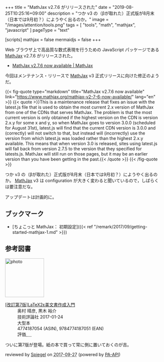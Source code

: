 +++
title = "MathJax v2.7.6 がリリースされた"
date =  "2019-08-25T10:25:16+09:00"
description = "つか v3 の（βが取れた）正式版が8月末（日本では9月初？）にようやく出るのか。"
image = "/images/attention/tools.png"
tags = [ "tools", "math", "mathjax", "javascript" ]
pageType = "text"

[scripts]
  mathjax = false
  mermaidjs = false
+++

Web ブラウザ上で高品質な数式表現を行うための JavaScript パッケージである [MathJax] v2.7.6 がリリースされた。

- [MathJax v2.7.6 now available | MathJax](https://www.mathjax.org/mathjax-v2-7-6-now-available/)

今回はメンテナンス・リリースで [MathJax] v3 正式リリースに向けた修正のようだ。

{{< fig-quote type="markdown" title="MathJax v2.7.6 now available" link="https://www.mathjax.org/mathjax-v2-7-6-now-available/" lang="en" >}}
{{< quote >}}This is a maintenance release that fixes an issue with the latest.js file that is used to obtain the most current 2.x version of MathJax from one of the CDNs that serves MathJax. The problem is that the most current version is only obtained if the highest version on the CDN is version 2.x.y for some x and y, so when MathJax goes to version 3.0.0 (scheduled for August 31st), latest.js will find that the current CDN version is 3.0.0 and (correctly) will not switch to that, but instead will (incorrectly) use the version from which latest.js was loaded rather than the highest 2.x.y available. This means that when version 3.0 is released, sites using latest.js will fall back from version 2.7.5 to the version that they specified for latests.js. MathJax will still run on those pages, but it may be an earlier version than you have been getting in the past.{{< /quote >}}
{{< /fig-quote >}}

つか v3 の（βが取れた）正式版が8月末（日本では9月初？）にようやく出るのか。
[MathJax] v3 は configuration が大きく変わると聞いているので，しばらくは要注意だな。

アップデートは計画的に。

## ブックマーク

- [ちょこっと MathJax： 初期設定]({{< ref "/remark/2017/09/getting-started-mathjax-1.md" >}})

[MathJax]: https://www.mathjax.org/ "MathJax | Beautiful math in all browsers."

## 参考図書

<div class="hreview">
  <div class="photo"><a class="item url" href="https://www.amazon.co.jp/%E6%94%B9%E8%A8%82%E7%AC%AC7%E7%89%88-LaTeX2%CE%B5%E7%BE%8E%E6%96%87%E6%9B%B8%E4%BD%9C%E6%88%90%E5%85%A5%E9%96%80-%E5%A5%A5%E6%9D%91-%E6%99%B4%E5%BD%A6/dp/4774187054?SubscriptionId=AKIAJYVUJ3DMTLAECTHA&tag=baldandersinf-22&linkCode=xm2&camp=2025&creative=165953&creativeASIN=4774187054"><img src="https://images-fe.ssl-images-amazon.com/images/I/51E5K7B53aL._SL160_.jpg" width="127" alt="photo"></a></div>
  <dl class="fn">
    <dt><a href="https://www.amazon.co.jp/%E6%94%B9%E8%A8%82%E7%AC%AC7%E7%89%88-LaTeX2%CE%B5%E7%BE%8E%E6%96%87%E6%9B%B8%E4%BD%9C%E6%88%90%E5%85%A5%E9%96%80-%E5%A5%A5%E6%9D%91-%E6%99%B4%E5%BD%A6/dp/4774187054?SubscriptionId=AKIAJYVUJ3DMTLAECTHA&tag=baldandersinf-22&linkCode=xm2&camp=2025&creative=165953&creativeASIN=4774187054">[改訂第7版]LaTeX2ε美文書作成入門</a></dt>
    <dd>奥村 晴彦, 黒木 裕介</dd>
    <dd>技術評論社 2017-01-24</dd>
    <dd>大型本</dd>
    <dd>4774187054 (ASIN), 9784774187051 (EAN)</dd>
    <dd>評価<abbr class="rating fa-sm" title="4">&nbsp;<i class="fas fa-star"></i>&nbsp;<i class="fas fa-star"></i>&nbsp;<i class="fas fa-star"></i>&nbsp;<i class="fas fa-star"></i>&nbsp;<i class="far fa-star"></i></abbr></dd>
  </dl>
  <p class="description">ついに第7版が登場。紙の本で買って常に側に置いておくのが吉。</p>
  <p class="powered-by">reviewed by <a href='#maker' class='reviewer'>Spiegel</a> on <abbr class="dtreviewed" title="2017-09-27">2017-09-27</abbr> (powered by <a href="https://affiliate.amazon.co.jp/assoc_credentials/home">PA-API</a>)</p>
</div>
